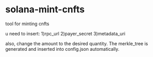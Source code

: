 # solana-mint-cnfts
tool for minting cnfts



u need to insert:
1)rpc_url
2)payer_secret
3)metadata_uri

also, change the amount to the desired quantity. The merkle_tree is generated and inserted into config.json automatically.
